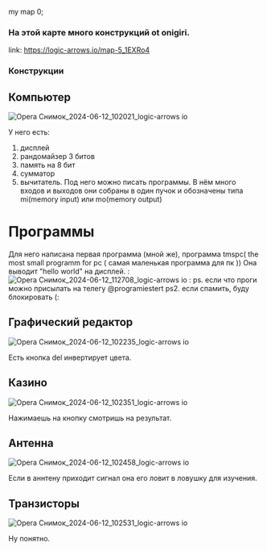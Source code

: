 my map 0;
### На этой карте много конструкций ot onigiri.
link: https://logic-arrows.io/map-5_1EXRo4

### Конструкции

## Компьютер
![Opera Снимок_2024-06-12_102021_logic-arrows io](https://github.com/cubefj/my_map_with_logic_arrows/assets/167609406/3712e39c-591f-4ecd-ad1e-a3b60b36254a)

У него есть:
1. дисплей
2. рандомайзер 3 битов
3. память на 8 бит
4. сумматор
5. вычитатель.
Под него можно писать программы.
В нём много входов и выходов они собраны в один пучок и обозначены типа mi(memory input) или mo(memory output)

# Программы
Для него написана первая программа (мной же), программа tmspc( the most small programm for pc ( самая маленькая программа для пк ))
Она выводит "hello world" на дисплей.
:
![Opera Снимок_2024-06-12_112708_logic-arrows io](https://github.com/cubefj/my_map_with_logic_arrows/assets/167609406/26ba0fc6-9dc7-47eb-a5cb-f78e7d6972ee)
:
ps. если что проги можно присылать на телегу @programiestert ps2. если спамить, буду блокировать (:

## Графический редактор
![Opera Снимок_2024-06-12_102235_logic-arrows io](https://github.com/cubefj/my_map_with_logic_arrows/assets/167609406/96e2341a-6a80-441c-bd36-71e432c865c8)

Есть кнопка del инвертирует цвета.

## Казино
![Opera Снимок_2024-06-12_102351_logic-arrows io](https://github.com/cubefj/my_map_with_logic_arrows/assets/167609406/7cdf8c7d-1dce-4338-99bc-45b9bf95c09e)

Нажимаешь на кнопку смотришь на результат.

## Антенна
![Opera Снимок_2024-06-12_102458_logic-arrows io](https://github.com/cubefj/my_map_with_logic_arrows/assets/167609406/d60c4e24-11e6-4c54-bf25-deb2b4ba3cad)

Если в аннтену приходит сигнал она его ловит в ловушку для изучения.

## Транзисторы 
![Opera Снимок_2024-06-12_102531_logic-arrows io](https://github.com/cubefj/my_map_with_logic_arrows/assets/167609406/0de932ef-99d3-4ad6-9f1f-6261d46adf5f)

Ну понятно.




